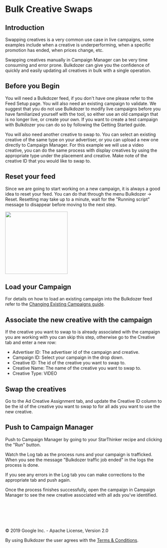 # Bulk Creative Swaps

## Introduction 

Swapping creatives is a very common use case in live campaigns, 
some examples include when a creative is underperforming, when a specific 
promotion has ended, when prices change, etc.

Swapping creatives manually in Campaign Manager can be very time consuming 
and error prone. Bulkdozer can give you the confidence of quickly and 
easily updating all creatives in bulk with a single operation.


## Before you Begin 

You will need a Bulkdozer feed, if you don't have one please refer to
the Feed Setup page. You will also need an existing campaign to 
validate. We suggest that you do not use Bulkdozer to modify live
campaigns before you have familiarized yourself with the tool, so either
use an old campaign that is no longer live, or create your own. If you
want to create a test campaign with Bulkdozer you can do so by following
the Getting Started guide.

You will also need another creative to swap to. You can select an 
existing creative of the same type on your advertiser, or you can upload
 a new one directly to Campaign Manager. For this example we will use a 
 video creative, you can do the same process with display creatives by 
 using the appropriate type under the placement and creative. Make note 
 of the creative ID that you would like to swap to.



## Reset your feed

Since we are going to start working on a new campaign, it is always a 
good idea to reset your feed. You can do that through the menu Bulkdozer
-> Reset. Resetting may take up to a minute, wait for the "Running
script" message to disappear before moving to the next step.

<img src="Images/bulkdozer_dropdown_menu.png" width="200">

## Load your Campaign

For details on how to load an existing campaign into the Bulkdozer feed 
refer to the [Changing Existing Campaigns guide](Changing_Existing_Campaigns.md).

## Associate the new creative with the campaign

If the creative you want to swap to is already associated with the 
campaign you are working with you can skip this step, otherwise go to 
the Creative tab and enter a new row:

- Advertiser ID: The advertiser id of the campaign and creative.
- Campaign ID: Select your campaign in the drop down.
- Creative ID: The id of the creative you want to swap to.
- Creative Name: The name of the creative you want to swap to.
- Creative Type: VIDEO


## Swap the creatives

Go to the Ad Creative Assignment tab, and update the Creative ID 
column to be the id of the creative you want to swap to for all ads you 
want to use the new creative.

## Push to Campaign Manager

Push to Campaign Manager by going to your StarThinker recipe and clicking the
"Run" button.

Watch the Log tab as the process runs and your campaign is trafficked. 
When you see the message "Bulkdozer traffic job ended" in the logs the 
process is done.

If you see any errors in the Log tab you can make corrections to the 
appropriate tab and push again.

Once the process finishes successfully, open the campaign in Campaign 
Manager to see the new creative associated with all ads you've identified.


<br/><br/>
---
&copy; 2019 Google Inc. - Apache License, Version 2.0

By using Bulkdozer the user agrees with the 
[Terms & Conditions](Terms_and_Conditions.md).
